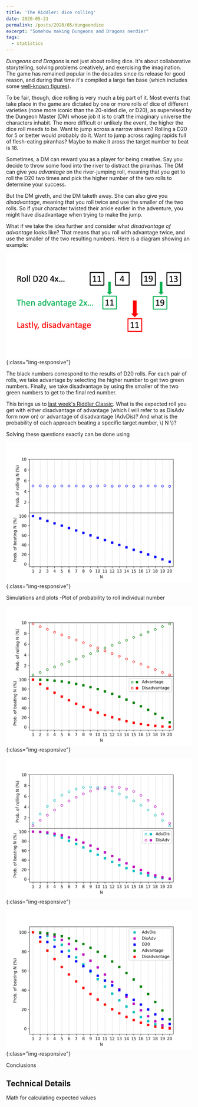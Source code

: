 ```yaml
---
title: 'The Riddler: dice rolling'
date: 2020-05-21
permalink: /posts/2020/05/dungeondice
excerpt: "Somehow making Dungeons and Dragons nerdier"
tags:
  - statistics
---
```


*Dungeons and Dragons* is not just about rolling dice. It's about collaborative storytelling, solving problems creatively, and exercising the imagination. The game has remained popular in the decades since its release for good reason, and during that time it's compiled a large fan base (which includes some [well-known figures](https://en.wikipedia.org/wiki/Dungeons_%26_Dragons_in_popular_culture#Players)).

To be fair, though, dice rolling is very much a big part of it. Most events that take place in the game are dictated by one or more rolls of dice of different varieties (none more iconic than the 20-sided die, or D20), as supervised by the Dungeon Master (DM) whose job it is to craft the imaginary universe the characters inhabit. The more difficult or unlikely the event, the higher the dice roll meeds to be. Want to jump across a narrow stream? Rolling a D20 for 5 or better would probably do it. Want to jump across raging rapids full of flesh-eating piranhas? Maybe to make it aross the target number to beat is 18.

Sometimes, a DM can reward you as a player for being creative. Say you decide to throw some food into the river to distract the piranhas. The DM can give you *advantage* on the river-jumping roll, meaning that you get to roll the D20 two times and pick the higher number of the two rolls to determine your success.

But the DM giveth, and the DM taketh away. She can also give you *disadvantage*, meaning that you roll twice and use the smaller of the two rolls. So if your character twisted their ankle earlier in the adventure, you might have disadvantage when trying to make the jump.

What if we take the idea further and consider what *disadvantage of advantage* looks like? That means that you roll with advantage twice, and use the smaller of the two resulting numbers. Here is a diagram showing an example:

![diagram](/images/for-posts/dungeondice/diagram.png){:class="img-responsive"}

The black numbers correspond to the results of D20 rolls. For each pair of rolls, we take advantage by selecting the higher number to get two green numbers. Finally, we take disadvantage by using the smaller of the two green numbers to get to the final red number. 

This brings us to [last week's Riddler Classic](https://fivethirtyeight.com/features/can-you-find-the-best-dungeons-dragons-strategy/). What is the expected roll you get with either disadvantage of advantage (which I will refer to as DisAdv form now on) or advantage of disadvantage (AdvDis)? And what is the probability of each approach beating a specific target number, \\( N \\)?

Solving these questions exactly can be done using 

![diagram](/images/for-posts/dungeondice/d20.png){:class="img-responsive"}

Simulations and plots
-Plot of probability to roll individual number

![diagram](/images/for-posts/dungeondice/advantage-vs-disadvantage.png){:class="img-responsive"}

![diagram](/images/for-posts/dungeondice/advdis-vs-disadv.png){:class="img-responsive"}

![diagram](/images/for-posts/dungeondice/comparison-all.png){:class="img-responsive"}


Conclusions

Technical Details
------
Math for calculating expected values



